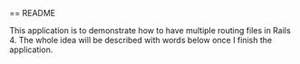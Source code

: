 == README

This application is to demonstrate how to have multiple routing files in Rails
4. The whole idea will be described with words below once I finish the
application.
